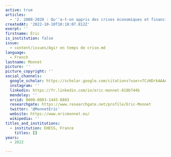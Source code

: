 ```yaml
---
active: true
articles:
  - '2. 2008-2020 : Qu''a-t-on appris des crises économiques et financières ?'
createdAt: '2022-10-10T10:18:07.812Z'
exerpt: ''
firstname: Éric
is_institution: false
issue:
  - content/issues/Agir en temps de crise.md
language:
  - French
lastname: Monnet
picture: ''
picture_copyright: ''
social_channels:
  google_scholar: https://scholar.google.com/citations?user=7CzHDrkAAAAJ&hl=fr
  instagram: ''
  linkedin: https://fr.linkedin.com/in/eric-monnet-818b744b
  mendeley: ''
  orcid: 0000-0003-1445-8883
  researchgate: https://www.researchgate.net/profile/Eric-Monnet
  twitter: '@MonnetEric'
  website: https://www.ericmonnet.eu/
  wikipedia: ''
titles_and_institutions:
  - institution: EHESS, France
    titles: []
years:
  - 2022

---
```

